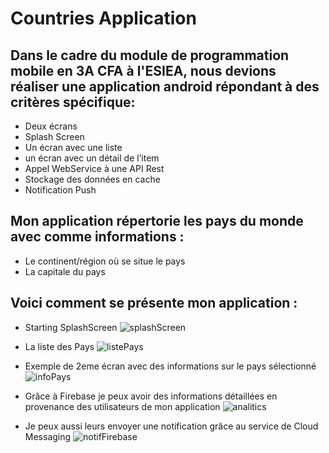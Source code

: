 # Countries Application
## Dans le cadre du module de programmation mobile en 3A CFA à l'ESIEA, nous devions réaliser une application android répondant à des critères spécifique:
* Deux écrans
* Splash Screen
* Un écran avec une liste
* un écran avec un détail de l’item 
* Appel WebService à une API Rest
* Stockage des données en cache
* Notification Push 

## Mon application répertorie les pays du monde avec comme informations :
* Le continent/région où se situe le pays
* La capitale du pays

## Voici comment se présente mon application :
* Starting SplashScreen
![splashScreen](https://user-images.githubusercontent.com/49784726/59283127-5612b780-8c6a-11e9-9c6f-6681ffe8e617.PNG)

* La liste des Pays
![listePays](https://user-images.githubusercontent.com/49784726/59283313-ab4ec900-8c6a-11e9-8fe9-06ff7965bbd1.PNG)

* Exemple de 2eme écran avec des informations sur le pays sélectionné
![infoPays](https://user-images.githubusercontent.com/49784726/59283377-c28db680-8c6a-11e9-9932-c0a00ea5a5a5.PNG)

* Grâce à Firebase je peux avoir des informations détaillées en provenance des utilisateurs de mon application
![analitics](https://user-images.githubusercontent.com/49784726/59282295-f8ca3680-8c68-11e9-80b3-a29eefd5df35.PNG)

* Je peux aussi leurs envoyer une notification grâce au service de Cloud Messaging
![notifFirebase](https://user-images.githubusercontent.com/49784726/59283784-67a88f00-8c6b-11e9-9fd5-bd647e014635.PNG)


